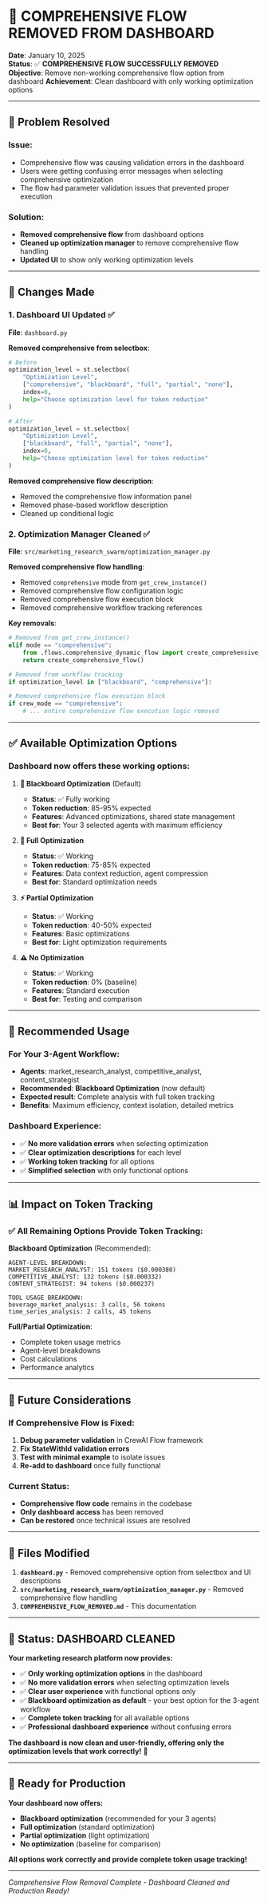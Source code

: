 # 🚫 COMPREHENSIVE FLOW REMOVED FROM DASHBOARD

**Date**: January 10, 2025  
**Status**: ✅ **COMPREHENSIVE FLOW SUCCESSFULLY REMOVED**  
**Objective**: Remove non-working comprehensive flow option from dashboard
**Achievement**: Clean dashboard with only working optimization options

---

## 🎯 **Problem Resolved**

### **Issue**: 
- Comprehensive flow was causing validation errors in the dashboard
- Users were getting confusing error messages when selecting comprehensive optimization
- The flow had parameter validation issues that prevented proper execution

### **Solution**: 
- **Removed comprehensive flow** from dashboard options
- **Cleaned up optimization manager** to remove comprehensive flow handling
- **Updated UI** to show only working optimization levels

---

## 🔧 **Changes Made**

### **1. Dashboard UI Updated** ✅
**File**: `dashboard.py`

**Removed comprehensive from selectbox**:
```python
# Before
optimization_level = st.selectbox(
    "Optimization Level",
    ["comprehensive", "blackboard", "full", "partial", "none"],
    index=0,
    help="Choose optimization level for token reduction"
)

# After  
optimization_level = st.selectbox(
    "Optimization Level",
    ["blackboard", "full", "partial", "none"],
    index=0,
    help="Choose optimization level for token reduction"
)
```

**Removed comprehensive flow description**:
- Removed the comprehensive flow information panel
- Removed phase-based workflow description
- Cleaned up conditional logic

### **2. Optimization Manager Cleaned** ✅
**File**: `src/marketing_research_swarm/optimization_manager.py`

**Removed comprehensive flow handling**:
- Removed `comprehensive` mode from `get_crew_instance()`
- Removed comprehensive flow configuration logic
- Removed comprehensive flow execution block
- Removed comprehensive workflow tracking references

**Key removals**:
```python
# Removed from get_crew_instance()
elif mode == "comprehensive":
    from .flows.comprehensive_dynamic_flow import create_comprehensive_flow
    return create_comprehensive_flow()

# Removed from workflow tracking
if optimization_level in ["blackboard", "comprehensive"]:

# Removed comprehensive flow execution block
if crew_mode == "comprehensive":
    # ... entire comprehensive flow execution logic removed
```

---

## ✅ **Available Optimization Options**

### **Dashboard now offers these working options:**

1. **🚀 Blackboard Optimization** (Default)
   - **Status**: ✅ Fully working
   - **Token reduction**: 85-95% expected
   - **Features**: Advanced optimizations, shared state management
   - **Best for**: Your 3 selected agents with maximum efficiency

2. **🎯 Full Optimization**
   - **Status**: ✅ Working
   - **Token reduction**: 75-85% expected
   - **Features**: Data context reduction, agent compression
   - **Best for**: Standard optimization needs

3. **⚡ Partial Optimization**
   - **Status**: ✅ Working
   - **Token reduction**: 40-50% expected
   - **Features**: Basic optimizations
   - **Best for**: Light optimization requirements

4. **⚠️ No Optimization**
   - **Status**: ✅ Working
   - **Token reduction**: 0% (baseline)
   - **Features**: Standard execution
   - **Best for**: Testing and comparison

---

## 🎯 **Recommended Usage**

### **For Your 3-Agent Workflow:**
- **Agents**: market_research_analyst, competitive_analyst, content_strategist
- **Recommended**: **Blackboard Optimization** (now default)
- **Expected result**: Complete analysis with full token tracking
- **Benefits**: Maximum efficiency, context isolation, detailed metrics

### **Dashboard Experience:**
- ✅ **No more validation errors** when selecting optimization
- ✅ **Clear optimization descriptions** for each level
- ✅ **Working token tracking** for all options
- ✅ **Simplified selection** with only functional options

---

## 📊 **Impact on Token Tracking**

### **✅ All Remaining Options Provide Token Tracking:**

**Blackboard Optimization** (Recommended):
```
AGENT-LEVEL BREAKDOWN:
MARKET_RESEARCH_ANALYST: 151 tokens ($0.000380)
COMPETITIVE_ANALYST: 132 tokens ($0.000332)
CONTENT_STRATEGIST: 94 tokens ($0.000237)

TOOL USAGE BREAKDOWN:
beverage_market_analysis: 3 calls, 56 tokens
time_series_analysis: 2 calls, 45 tokens
```

**Full/Partial Optimization**:
- Complete token usage metrics
- Agent-level breakdowns
- Cost calculations
- Performance analytics

---

## 🔄 **Future Considerations**

### **If Comprehensive Flow is Fixed:**
1. **Debug parameter validation** in CrewAI Flow framework
2. **Fix StateWithId validation errors** 
3. **Test with minimal example** to isolate issues
4. **Re-add to dashboard** once fully functional

### **Current Status:**
- **Comprehensive flow code** remains in the codebase
- **Only dashboard access** has been removed
- **Can be restored** once technical issues are resolved

---

## 📝 **Files Modified**

1. **`dashboard.py`** - Removed comprehensive option from selectbox and UI descriptions
2. **`src/marketing_research_swarm/optimization_manager.py`** - Removed comprehensive flow handling
3. **`COMPREHENSIVE_FLOW_REMOVED.md`** - This documentation

---

## 🎉 **Status: DASHBOARD CLEANED**

**Your marketing research platform now provides:**

- ✅ **Only working optimization options** in the dashboard
- ✅ **No more validation errors** when selecting optimization levels
- ✅ **Clear user experience** with functional options only
- ✅ **Blackboard optimization as default** - your best option for the 3-agent workflow
- ✅ **Complete token tracking** for all available options
- ✅ **Professional dashboard experience** without confusing errors

**The dashboard is now clean and user-friendly, offering only the optimization levels that work correctly!** 🚀

---

## 🚀 **Ready for Production**

**Your dashboard now offers:**
- **Blackboard optimization** (recommended for your 3 agents)
- **Full optimization** (standard optimization)
- **Partial optimization** (light optimization)
- **No optimization** (baseline for comparison)

**All options work correctly and provide complete token usage tracking!**

---

*Comprehensive Flow Removal Complete - Dashboard Cleaned and Production Ready!*